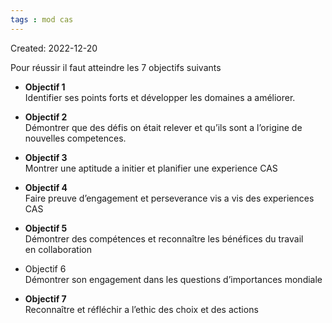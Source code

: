 ```yaml
---
tags : mod cas
---
```

Created: 2022-12-20

Pour réussir il faut atteindre les 7 objectifs suivants

-   **Objectif 1**  
    Identifier ses points forts et développer les domaines a améliorer.
    
-   **Objectif 2**  
    Démontrer que des défis on était relever et qu’ils sont a l’origine de nouvelles competences.
    
-   **Objectif 3**  
    Montrer une aptitude a initier et planifier une experience CAS
    
-   **Objectif 4**       
    Faire preuve d’engagement et perseverance vis a vis des experiences CAS
    
-   **Objectif 5**         
    Démontrer des compétences et reconnaître les bénéfices du travail en collaboration
    
-   Objectif 6  
    Démontrer son engagement dans les questions d’importances mondiale
    
-   **Objectif 7**  
    Reconnaître et réfléchir a l’ethic des choix et des actions
